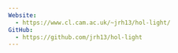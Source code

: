 ```yaml
---
Website:
  - https://www.cl.cam.ac.uk/~jrh13/hol-light/
GitHub:
  - https://github.com/jrh13/hol-light
---
```

